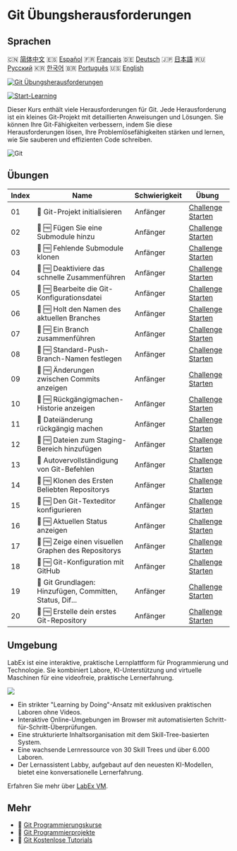 # Git Übungsherausforderungen

## Sprachen

🇨🇳 [简体中文](README_zh.md) 🇪🇸 [Español](README_es.md) 🇫🇷 [Français](README_fr.md) 🇩🇪 [Deutsch](README_de.md) 🇯🇵 [日本語](README_ja.md) 🇷🇺 [Русский](README_ru.md) 🇰🇷 [한국어](README_ko.md) 🇧🇷 [Português](README_pt.md) 🇺🇸 [English](README.md) 

[![Git Übungsherausforderungen](https://cover-creator.labex.io/git-practice-challenges.png?lang=de)](https://labex.io/de/courses/git-practice-challenges)

[![Start-Learning](https://img.shields.io/badge/Start-Learning-whitesmoke?style=for-the-badge)](https://labex.io/de/courses/git-practice-challenges)

Dieser Kurs enthält viele Herausforderungen für Git. Jede Herausforderung ist ein kleines Git-Projekt mit detaillierten Anweisungen und Lösungen. Sie können Ihre Git-Fähigkeiten verbessern, indem Sie diese Herausforderungen lösen, Ihre Problemlösefähigkeiten stärken und lernen, wie Sie sauberen und effizienten Code schreiben.

![Git](https://img.shields.io/badge/Git-whitesmoke?style=for-the-badge&logo=git)


## Übungen

|   Index | Name                                                      | Schwierigkeit   | Übung                                                                                                                         |
|---------|-----------------------------------------------------------|-----------------|-------------------------------------------------------------------------------------------------------------------------------|
|      01 | 🎯  Git-Projekt initialisieren                            | Anfänger        | <a target='_blank' href='https://labex.io/de/tutorials/git-initialize-git-project-385166'>Challenge Starten</a>               |
|      02 | 🎯 🆓 Fügen Sie eine Submodule hinzu                      | Anfänger        | <a target='_blank' href='https://labex.io/de/labs/add-a-submodule-12611'>Challenge Starten</a>                                |
|      03 | 🎯 🆓 Fehlende Submodule klonen                           | Anfänger        | <a target='_blank' href='https://labex.io/de/labs/clone-missing-submodules-12620'>Challenge Starten</a>                       |
|      04 | 🎯 🆓 Deaktiviere das schnelle Zusammenführen             | Anfänger        | <a target='_blank' href='https://labex.io/de/labs/disable-fast-forward-merging-12642'>Challenge Starten</a>                   |
|      05 | 🎯 🆓 Bearbeite die Git-Konfigurationsdatei               | Anfänger        | <a target='_blank' href='https://labex.io/de/labs/edit-git-configuration-file-12645'>Challenge Starten</a>                    |
|      06 | 🎯 🆓 Holt den Namen des aktuellen Branches               | Anfänger        | <a target='_blank' href='https://labex.io/de/labs/get-the-current-branch-name-12633'>Challenge Starten</a>                    |
|      07 | 🎯 🆓 Ein Branch zusammenführen                           | Anfänger        | <a target='_blank' href='https://labex.io/de/labs/merge-a-branch-12655'>Challenge Starten</a>                                 |
|      08 | 🎯 🆓 Standard-Push-Branch-Namen festlegen                | Anfänger        | <a target='_blank' href='https://labex.io/de/labs/set-default-push-branch-name-12672'>Challenge Starten</a>                   |
|      09 | 🎯 🆓 Änderungen zwischen Commits anzeigen                | Anfänger        | <a target='_blank' href='https://labex.io/de/labs/view-changes-between-commits-12684'>Challenge Starten</a>                   |
|      10 | 🎯 🆓 Rückgängigmachen-Historie anzeigen                  | Anfänger        | <a target='_blank' href='https://labex.io/de/labs/view-undo-history-12696'>Challenge Starten</a>                              |
|      11 | 🎯  Dateiänderung rückgängig machen                       | Anfänger        | <a target='_blank' href='https://labex.io/de/labs/git-cancel-file-change-387714'>Challenge Starten</a>                        |
|      12 | 🎯 🆓 Dateien zum Staging-Bereich hinzufügen              | Anfänger        | <a target='_blank' href='https://labex.io/de/labs/add-files-to-the-staging-area-12675'>Challenge Starten</a>                  |
|      13 | 🎯  Autovervollständigung von Git-Befehlen                | Anfänger        | <a target='_blank' href='https://labex.io/de/labs/autocorrect-git-commands-12614'>Challenge Starten</a>                       |
|      14 | 🎯 🆓 Klonen des Ersten Beliebten Repositorys             | Anfänger        | <a target='_blank' href='https://labex.io/de/labs/clone-the-first-trending-repository-12621'>Challenge Starten</a>            |
|      15 | 🎯 🆓 Den Git-Texteditor konfigurieren                    | Anfänger        | <a target='_blank' href='https://labex.io/de/labs/configure-the-git-text-editor-12673'>Challenge Starten</a>                  |
|      16 | 🎯 🆓 Aktuellen Status anzeigen                           | Anfänger        | <a target='_blank' href='https://labex.io/de/labs/view-current-status-12695'>Challenge Starten</a>                            |
|      17 | 🎯 🆓 Zeige einen visuellen Graphen des Repositorys       | Anfänger        | <a target='_blank' href='https://labex.io/de/labs/view-a-visual-graph-of-the-repository-12685'>Challenge Starten</a>          |
|      18 | 🎯 🆓 Git-Konfiguration mit GitHub                        | Anfänger        | <a target='_blank' href='https://labex.io/de/labs/git-git-configuration-with-github-23'>Challenge Starten</a>                 |
|      19 | 🎯  Git Grundlagen: Hinzufügen, Committen, Status, Dif... | Anfänger        | <a target='_blank' href='https://labex.io/de/labs/shell-git-fundamentals-add-commit-status-diff-387715'>Challenge Starten</a> |
|      20 | 🎯 🆓 Erstelle dein erstes Git-Repository                 | Anfänger        | <a target='_blank' href='https://labex.io/de/labs/create-your-first-git-repository-12632'>Challenge Starten</a>               |

## Umgebung

LabEx ist eine interaktive, praktische Lernplattform für Programmierung und Technologie. Sie kombiniert Labore, KI-Unterstützung und virtuelle Maschinen für eine videofreie, praktische Lernerfahrung.

![](https://tutorial-screenshot.getvm.io/images/vm-1725247253.png)

- Ein strikter "Learning by Doing"-Ansatz mit exklusiven praktischen Laboren ohne Videos.
- Interaktive Online-Umgebungen im Browser mit automatisierten Schritt-für-Schritt-Überprüfungen.
- Eine strukturierte Inhaltsorganisation mit dem Skill-Tree-basierten System.
- Eine wachsende Lernressource von 30 Skill Trees und über 6.000 Laboren.
- Der Lernassistent Labby, aufgebaut auf den neuesten KI-Modellen, bietet eine konversationelle Lernerfahrung.

Erfahren Sie mehr über [LabEx VM](https://support.labex.io/using-labex/virtual-machine).

## Mehr

- 🔗 [Git Programmierungskurse](https://github.com/labex-labs/awesome-programming-courses)
- 🔗 [Git Programmierprojekte](https://github.com/labex-labs/awesome-programming-projects)
- 🔗 [Git Kostenlose Tutorials](https://github.com/labex-labs/git-free-tutorials)

